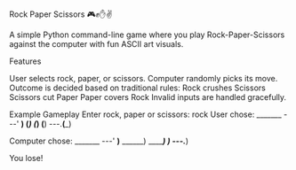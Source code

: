 Rock Paper Scissors 🎮✊✋✌️

A simple Python command-line game where you play Rock-Paper-Scissors against the computer with fun ASCII art visuals.


Features

User selects rock, paper, or scissors.
Computer randomly picks its move.
Outcome is decided based on traditional rules:
Rock crushes Scissors
Scissors cut Paper
Paper covers Rock
Invalid inputs are handled gracefully.



Example Gameplay
Enter rock, paper or scissors: rock
User chose:
    _______
---'   ____)
      (_____)
      (_____)
      (____)
---.__(___)

Computer chose:
    _______
---'   ____)____
          ______)
          _______)
         _______)
---.__________)

You lose!


